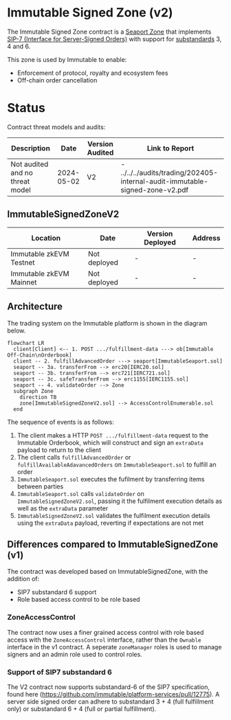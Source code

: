 # Immutable Signed Zone (v2)

The Immutable Signed Zone contract is a [Seaport Zone](https://docs.opensea.io/docs/seaport-hooks#zone-hooks) that implements [SIP-7 (Interface for Server-Signed Orders)](https://github.com/ProjectOpenSea/SIPs/blob/main/SIPS/sip-7.md) with support for [substandards](https://github.com/ProjectOpenSea/SIPs/blob/main/SIPS/sip-7.md#substandards) 3, 4 and 6.

This zone is used by Immutable to enable:

* Enforcement of protocol, royalty and ecosystem fees
* Off-chain order cancellation

# Status

Contract threat models and audits:

| Description                     | Date | Version Audited | Link to Report |
| ------------------------------- | ---- | --------------- | -------------- |
| Not audited and no threat model | 2024-05-02   | V2               | -  ../../../audits/trading/202405-internal-audit-immutable-signed-zone-v2.pdf            |

## ImmutableSignedZoneV2

| Location                | Date         | Version Deployed | Address |
| ----------------------- | ------------ | ---------------- | ------- |
| Immutable zkEVM Testnet | Not deployed | -                | -       |
| Immutable zkEVM Mainnet | Not deployed | -                | -       |

## Architecture

The trading system on the Immutable platform is shown in the diagram below.

```mermaid
flowchart LR
  client[Client] <-- 1. POST .../fulfillment-data ---> ob[Immutable Off-Chain\nOrderbook]
  client -- 2. fulfillAdvancedOrder ---> seaport[ImmutableSeaport.sol]
  seaport -- 3a. transferFrom --> erc20[IERC20.sol]
  seaport -- 3b. transferFrom --> erc721[IERC721.sol]
  seaport -- 3c. safeTransferFrom --> erc1155[IERC1155.sol]
  seaport -- 4. validateOrder --> Zone
  subgraph Zone
    direction TB
    zone[ImmutableSignedZoneV2.sol] --> AccessControlEnumerable.sol
  end
```

The sequence of events is as follows:

1. The client makes a HTTP `POST .../fulfillment-data` request to the Immutable Orderbook, which will construct and sign an `extraData` payload to return to the client
2. The client calls `fulfillAdvancedOrder` or `fulfillAvailableAdavancedOrders` on `ImmutableSeaport.sol` to fulfill an order
3. `ImmutableSeaport.sol` executes the fufilment by transferring items between parties
4. `ImmutableSeaport.sol` calls `validateOrder` on `ImmutableSignedZoneV2.sol`, passing it the fulfilment execution details as well as the `extraData` parameter
5. `ImmutableSignedZoneV2.sol` validates the fulfilment execution details using the `extraData` payload, reverting if expectations are not met

## Differences compared to ImmutableSignedZone (v1)

The contract was developed based on ImmutableSignedZone, with the addition of:
 - SIP7 substandard 6 support
 - Role based access control to be role based

### ZoneAccessControl

The contract now uses a finer grained access control with role based access with the `ZoneAccessControl` interface, rather than the `Ownable` interface in the v1 contract. A seperate `zoneManager` roles is used to manage signers and an admin role used to control roles.

### Support of SIP7 substandard 6

The V2 contract now supports substandard-6 of the SIP7 specification, found here (https://github.com/immutable/platform-services/pull/12775). A server side signed order can adhere to substandard 3 + 4 (full fulfillment only) or substandard 6 + 4 (full or partial fulfillment).
